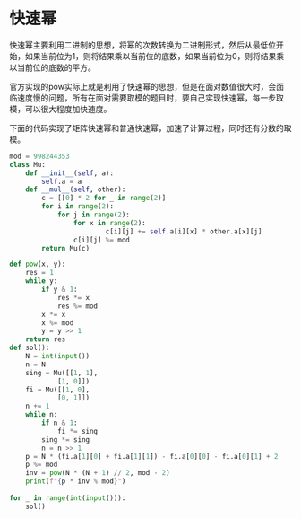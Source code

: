 # 快速幂

快速幂主要利用二进制的思想，将幂的次数转换为二进制形式，然后从最低位开始，如果当前位为1，则将结果乘以当前位的底数，如果当前位为0，则将结果乘以当前位的底数的平方。

官方实现的pow实际上就是利用了快速幂的思想，但是在面对数值很大时，会面临速度慢的问题，所有在面对需要取模的题目时，要自己实现快速幂，每一步取模，可以很大程度加快速度。

下面的代码实现了矩阵快速幂和普通快速幂，加速了计算过程，同时还有分数的取模。
```python
mod = 998244353
class Mu:
    def __init__(self, a):
        self.a = a
    def __mul__(self, other):
        c = [[0] * 2 for _ in range(2)]
        for i in range(2):
            for j in range(2):
                for x in range(2):
                        c[i][j] += self.a[i][x] * other.a[x][j]
                c[i][j] %= mod
        return Mu(c)

def pow(x, y):
    res = 1
    while y:
        if y & 1:
            res *= x
            res %= mod
        x *= x
        x %= mod
        y = y >> 1
    return res
def sol():
    N = int(input())
    n = N
    sing = Mu([[1, 1],
            [1, 0]])
    fi = Mu([[1, 0],
            [0, 1]])
    n += 1
    while n:
        if n & 1:
            fi *= sing
        sing *= sing
        n = n >> 1
    p = N * (fi.a[1][0] + fi.a[1][1]) - fi.a[0][0] - fi.a[0][1] + 2 
    p %= mod
    inv = pow(N * (N + 1) // 2, mod - 2)
    print(f"{p * inv % mod}")
        
for _ in range(int(input())):
    sol()
```